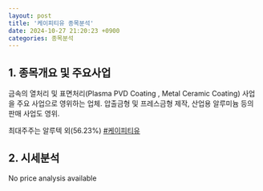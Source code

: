 ```yaml
---
layout: post
title: '케이피티유 종목분석'
date: 2024-10-27 21:20:23 +0900
categories: 종목분석
---
```


## 1. 종목개요 및 주요사업

금속의 열처리 및 표면처리(Plasma PVD Coating , Metal Ceramic Coating) 사업을 주요 사업으로 영위하는 업체. 압출금형 및 프레스금형 제작, 산업용 알루미늄 등의 판매 사업도 영위. 

최대주주는 알루텍 외(56.23%)
[#케이피티유](#)

## 2. 시세분석

No price analysis available
